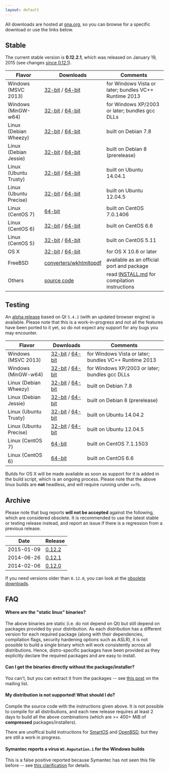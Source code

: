 ```yaml
---
layout: default
---
```


All downloads are hosted at [gna.org](http://download.gna.org/wkhtmltopdf/), so you can browse for a specific download or use the links below.

## Stable

The current stable version is **0.12.2.1**, which was released on January 19, 2015 (see changes [since 0.12.1](https://github.com/wkhtmltopdf/wkhtmltopdf/releases/tag/0.12.2.1)).

Flavor                | Downloads                                                                                                                                                                                                              | Comments
---------             | ---------                                                                                                                                                                                                              | --------
Windows (MSVC 2013)   | [32-bit](http://download.gna.org/wkhtmltopdf/0.12/0.12.2.4/wkhtmltox-0.12.2.4_msvc2013-win32.exe)         /   [64-bit](http://download.gna.org/wkhtmltopdf/0.12/0.12.2.4/wkhtmltox-0.12.2.4_msvc2013-win64.exe)        | for Windows Vista or later; bundles VC++ Runtime 2013
Windows (MinGW-w64)   | [32-bit](http://download.gna.org/wkhtmltopdf/0.12/0.12.2.4/wkhtmltox-0.12.2.4_mingw-w64-cross-win32.exe)  /   [64-bit](http://download.gna.org/wkhtmltopdf/0.12/0.12.2.4/wkhtmltox-0.12.2.4_mingw-w64-cross-win64.exe) | for Windows XP/2003 or later; bundles gcc DLLs
Linux (Debian Wheezy) | [32-bit](http://download.gna.org/wkhtmltopdf/0.12/0.12.2.1/wkhtmltox-0.12.2.1_linux-wheezy-i386.deb)      /   [64-bit](http://download.gna.org/wkhtmltopdf/0.12/0.12.2.1/wkhtmltox-0.12.2.1_linux-wheezy-amd64.deb)    | built on Debian 7.8
Linux (Debian Jessie) | [32-bit](http://download.gna.org/wkhtmltopdf/0.12/0.12.2.1/wkhtmltox-0.12.2.1_linux-jessie-i386.deb)      /   [64-bit](http://download.gna.org/wkhtmltopdf/0.12/0.12.2.1/wkhtmltox-0.12.2.1_linux-jessie-amd64.deb)    | built on Debian 8 (prerelease)
Linux (Ubuntu Trusty) | [32-bit](http://download.gna.org/wkhtmltopdf/0.12/0.12.2.1/wkhtmltox-0.12.2.1_linux-trusty-i386.deb)      /   [64-bit](http://download.gna.org/wkhtmltopdf/0.12/0.12.2.1/wkhtmltox-0.12.2.1_linux-trusty-amd64.deb)    | built on Ubuntu 14.04.1
Linux (Ubuntu Precise)| [32-bit](http://download.gna.org/wkhtmltopdf/0.12/0.12.2.1/wkhtmltox-0.12.2.1_linux-precise-i386.deb)     /   [64-bit](http://download.gna.org/wkhtmltopdf/0.12/0.12.2.1/wkhtmltox-0.12.2.1_linux-precise-amd64.deb)   | built on Ubuntu 12.04.5
Linux (CentOS 7)      | [64-bit](http://download.gna.org/wkhtmltopdf/0.12/0.12.2.1/wkhtmltox-0.12.2.1_linux-centos7-amd64.rpm)                                                                                                                 | built on CentOS 7.0.1406
Linux (CentOS 6)      | [32-bit](http://download.gna.org/wkhtmltopdf/0.12/0.12.2.1/wkhtmltox-0.12.2.1_linux-centos6-i386.rpm)     /   [64-bit](http://download.gna.org/wkhtmltopdf/0.12/0.12.2.1/wkhtmltox-0.12.2.1_linux-centos6-amd64.rpm)   | built on CentOS 6.6
Linux (CentOS 5)      | [32-bit](http://download.gna.org/wkhtmltopdf/0.12/0.12.2.1/wkhtmltox-0.12.2.1_linux-centos5-i386.rpm)     /   [64-bit](http://download.gna.org/wkhtmltopdf/0.12/0.12.2.1/wkhtmltox-0.12.2.1_linux-centos5-amd64.rpm)   | built on CentOS 5.11
OS X                  | [32-bit](http://download.gna.org/wkhtmltopdf/0.12/0.12.2.1/wkhtmltox-0.12.2.1_osx-carbon-i386.pkg)        /   [64-bit](http://download.gna.org/wkhtmltopdf/0.12/0.12.2.1/wkhtmltox-0.12.2.1_osx-cocoa-x86-64.pkg)      | for OS X 10.6 or later
FreeBSD               | [converters/wkhtmltopdf](http://www.freshports.org/converters/wkhtmltopdf)                                                                                                                                             | available as an official port and package
Others                | [source code](http://download.gna.org/wkhtmltopdf/0.12/0.12.2.1/wkhtmltox-0.12.2.1.tar.bz2)                                                                                                                            | read [INSTALL.md](https://github.com/wkhtmltopdf/wkhtmltopdf/blob/0.12.2.1/INSTALL.md#others) for compilation instructions

## Testing

An [alpha release](https://github.com/wkhtmltopdf/wkhtmltopdf/blob/0.13/README.md#013-alpha) based on Qt `5.4.2` (with an updated browser engine) is available. Please note that this is a work-in-progress and not all the features have been ported to it yet, so do not expect any support for any bugs you may encounter.

Flavor                | Downloads                                                                                                                                                                                                                                                   | Comments
---------             | ---------                                                                                                                                                                                                                                                   | --------
Windows (MSVC 2013)   | [32-bit](https://bitbucket.org/wkhtmltopdf/wkhtmltopdf/downloads/wkhtmltox-0.13.0-alpha-7b36694_msvc2013-win32.exe)         /    [64-bit](https://bitbucket.org/wkhtmltopdf/wkhtmltopdf/downloads/wkhtmltox-0.13.0-alpha-7b36694_msvc2013-win64.exe)        | for Windows Vista or later; bundles VC++ Runtime 2013
Windows (MinGW-w64)   | [32-bit](https://bitbucket.org/wkhtmltopdf/wkhtmltopdf/downloads/wkhtmltox-0.13.0-alpha-7b36694_mingw-w64-cross-win32.exe)  /    [64-bit](https://bitbucket.org/wkhtmltopdf/wkhtmltopdf/downloads/wkhtmltox-0.13.0-alpha-7b36694_mingw-w64-cross-win64.exe) | for Windows XP/2003 or later; bundles gcc DLLs
Linux (Debian Wheezy) | [32-bit](https://bitbucket.org/wkhtmltopdf/wkhtmltopdf/downloads/wkhtmltox-0.13.0-alpha-7b36694_linux-wheezy-i386.deb)      /    [64-bit](https://bitbucket.org/wkhtmltopdf/wkhtmltopdf/downloads/wkhtmltox-0.13.0-alpha-7b36694_linux-wheezy-amd64.deb)    | built on Debian 7.8
Linux (Debian Jessie) | [32-bit](https://bitbucket.org/wkhtmltopdf/wkhtmltopdf/downloads/wkhtmltox-0.13.0-alpha-7b36694_linux-jessie-i386.deb)      /    [64-bit](https://bitbucket.org/wkhtmltopdf/wkhtmltopdf/downloads/wkhtmltox-0.13.0-alpha-7b36694_linux-jessie-amd64.deb)    | built on Debian 8 (prerelease)
Linux (Ubuntu Trusty) | [32-bit](https://bitbucket.org/wkhtmltopdf/wkhtmltopdf/downloads/wkhtmltox-0.13.0-alpha-7b36694_linux-trusty-i386.deb)      /    [64-bit](https://bitbucket.org/wkhtmltopdf/wkhtmltopdf/downloads/wkhtmltox-0.13.0-alpha-7b36694_linux-trusty-amd64.deb)    | built on Ubuntu 14.04.2
Linux (Ubuntu Precise)| [32-bit](https://bitbucket.org/wkhtmltopdf/wkhtmltopdf/downloads/wkhtmltox-0.13.0-alpha-7b36694_linux-precise-i386.deb)     /    [64-bit](https://bitbucket.org/wkhtmltopdf/wkhtmltopdf/downloads/wkhtmltox-0.13.0-alpha-7b36694_linux-precise-amd64.deb)   | built on Ubuntu 12.04.5
Linux (CentOS 7)      | [64-bit](https://bitbucket.org/wkhtmltopdf/wkhtmltopdf/downloads/wkhtmltox-0.13.0-alpha-7b36694_linux-centos7-amd64.rpm)                                                                                                                                    | built on CentOS 7.1.1503
Linux (CentOS 6)      | [64-bit](https://bitbucket.org/wkhtmltopdf/wkhtmltopdf/downloads/wkhtmltox-0.13.0-alpha-7b36694_linux-centos6-amd64.rpm)                                                                                                                                    | built on CentOS 6.6

Builds for OS X will be made available as soon as support for it is added in the build script, which is an ongoing process. Please note that the above linux builds are **not** headless, and will require running under `xvfb`.

## Archive

Please note that bug reports **will not be accepted** against the following, which are considered obsolete. It is recommended to use the latest stable or testing release instead, and report an issue if there is a regression from a previous release.

Date       | Release
----       | -------
2015-01-09 | [0.12.2](http://download.gna.org/wkhtmltopdf/0.12/0.12.2/)
2014-06-26 | [0.12.1](http://download.gna.org/wkhtmltopdf/0.12/0.12.1/)
2014-02-06 | [0.12.0](http://download.gna.org/wkhtmltopdf/0.12/0.12.0/)

If you need versions older than `0.12.0`, you can look at the [obsolete downloads](obsolete-downloads.html).

## FAQ

#### Where are the "static linux" binaries?

The above binaries are static (i.e. do not depend on Qt) but still depend on packages provided by your distribution. As each distribution has a different version for each required package (along with their dependencies, compilation flags, security hardening options such as ASLR), it is not possible to build a single binary which will work consistently across all distributions. Hence, distro-specific packages have been provided as they explicitly declare the required packages and are easy to install.

#### Can I get the binaries directly without the package/installer?

You can't, but you can extract it from the packages -- see [this post](https://groups.google.com/d/msg/wkhtmltopdf-general/5gPvvd9bgRo/wI4RmGA0dIsJ) on the mailing list.

#### My distribution is not supported! What should I do?

Compile the source code with the instructions given above. It is not possible to compile for all distributions, and each new release requires at least 2 days to build all the above combinations (which are >= 400+ MiB of **compressed** packages/installers).

There are unoffical build instructions for [SmartOS](https://github.com/wkhtmltopdf/wkhtmltopdf/issues/1794) and [OpenBSD](https://github.com/wkhtmltopdf/wkhtmltopdf/issues/1991), but they are still a work in progress.

#### Symantec reports a virus `WS.Reputation.1` for the Windows builds

This is a false positive reported because Symantec has not seen this file before -- see [this clarification](http://community.norton.com/forums/clarification-wsreputation1-detection) for details.

